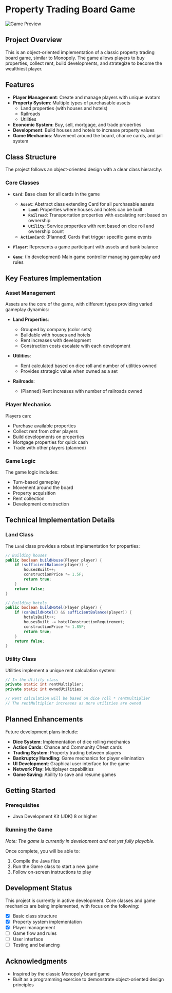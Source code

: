# Property Trading Board Game

![Game Preview](https://via.placeholder.com/800x400?text=Property+Trading+Game)

## Project Overview

This is an object-oriented implementation of a classic property trading board game, similar to Monopoly. The game allows players to buy properties, collect rent, build developments, and strategize to become the wealthiest player.

## Features

- **Player Management**: Create and manage players with unique avatars
- **Property System**: Multiple types of purchasable assets
  - Land properties (with houses and hotels)
  - Railroads
  - Utilities
- **Economic System**: Buy, sell, mortgage, and trade properties
- **Development**: Build houses and hotels to increase property values
- **Game Mechanics**: Movement around the board, chance cards, and jail system

## Class Structure

The project follows an object-oriented design with a clear class hierarchy:

### Core Classes

- **`Card`**: Base class for all cards in the game
  - **`Asset`**: Abstract class extending Card for all purchasable assets
    - **`Land`**: Properties where houses and hotels can be built
    - **`Railroad`**: Transportation properties with escalating rent based on ownership
    - **`Utility`**: Service properties with rent based on dice roll and ownership count
  - **`ActionCard`**: (Planned) Cards that trigger specific game events

- **`Player`**: Represents a game participant with assets and bank balance
- **`Game`**: (In development) Main game controller managing gameplay and rules

## Key Features Implementation

### Asset Management

Assets are the core of the game, with different types providing varied gameplay dynamics:

- **Land Properties**:
  - Grouped by company (color sets)
  - Buildable with houses and hotels
  - Rent increases with development
  - Construction costs escalate with each development

- **Utilities**:
  - Rent calculated based on dice roll and number of utilities owned
  - Provides strategic value when owned as a set

- **Railroads**:
  - (Planned) Rent increases with number of railroads owned

### Player Mechanics

Players can:
- Purchase available properties
- Collect rent from other players
- Build developments on properties
- Mortgage properties for quick cash
- Trade with other players (planned)

### Game Logic

The game logic includes:
- Turn-based gameplay
- Movement around the board
- Property acquisition
- Rent collection
- Development construction

## Technical Implementation Details

### Land Class

The `Land` class provides a robust implementation for properties:

```java
// Building houses
public boolean buildHouse(Player player) {
    if (sufficientBalance(player)) {
        housesBuilt++;
        constructionPrice *= 1.5F;
        return true;
    }
    return false;
}

// Building hotels
public boolean buildHotel(Player player) {
    if (canBuildHotel() && sufficientBalance(player)) {
        hotelsBuilt++;
        housesBuilt -= hotelConstructionRequirement;
        constructionPrice *= 1.85F;
        return true;
    }
    return false;
}
```

### Utility Class

Utilities implement a unique rent calculation system:

```java
// In the Utility class
private static int rentMultiplier;
private static int ownedUtilities;

// Rent calculation will be based on dice roll * rentMultiplier
// The rentMultiplier increases as more utilities are owned
```

## Planned Enhancements

Future development plans include:

- **Dice System**: Implementation of dice rolling mechanics
- **Action Cards**: Chance and Community Chest cards
- **Trading System**: Property trading between players
- **Bankruptcy Handling**: Game mechanics for player elimination
- **UI Development**: Graphical user interface for the game
- **Network Play**: Multiplayer capabilities
- **Game Saving**: Ability to save and resume games

## Getting Started

### Prerequisites

- Java Development Kit (JDK) 8 or higher

### Running the Game

*Note: The game is currently in development and not yet fully playable.*

Once complete, you will be able to:

1. Compile the Java files
2. Run the Game class to start a new game
3. Follow on-screen instructions to play

## Development Status

This project is currently in active development. Core classes and game mechanics are being implemented, with focus on the following:

- [x] Basic class structure
- [x] Property system implementation
- [x] Player management
- [ ] Game flow and rules
- [ ] User interface
- [ ] Testing and balancing

## Acknowledgments

- Inspired by the classic Monopoly board game
- Built as a programming exercise to demonstrate object-oriented design principles